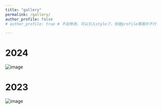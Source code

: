 ```yaml
---
title: "gallery"
permalink: /gallery/
author_profile: false
# author_profile: true # 不会修改，可以引入style了，但是profile等图片不行

---
```

# 2024
![image](500x300.png)


# 2023
![image](500x300.png)